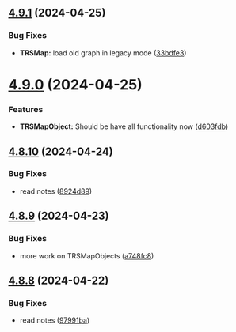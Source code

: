 ## [4.9.1](https://github.com/Torwent/SRL-T/compare/v4.9.0...v4.9.1) (2024-04-25)


### Bug Fixes

* **TRSMap:** load old graph in legacy mode ([33bdfe3](https://github.com/Torwent/SRL-T/commit/33bdfe34cc9e35c77852f6b25514e5943d221fc0))



# [4.9.0](https://github.com/Torwent/SRL-T/compare/v4.8.10...v4.9.0) (2024-04-25)


### Features

* **TRSMapObject:** Should be have all functionality now ([d603fdb](https://github.com/Torwent/SRL-T/commit/d603fdb0510d799a455d0943518a409e3d86f1a7))



## [4.8.10](https://github.com/Torwent/SRL-T/compare/v4.8.9...v4.8.10) (2024-04-24)


### Bug Fixes

* read notes ([8924d89](https://github.com/Torwent/SRL-T/commit/8924d8913b7d3c56e76d29557663961a9900c57b))



## [4.8.9](https://github.com/Torwent/SRL-T/compare/v4.8.8...v4.8.9) (2024-04-23)


### Bug Fixes

* more work on TRSMapObjects ([a748fc8](https://github.com/Torwent/SRL-T/commit/a748fc8e040e35ef169762218582a41d8fd9998b))



## [4.8.8](https://github.com/Torwent/SRL-T/compare/v4.8.7...v4.8.8) (2024-04-22)


### Bug Fixes

* read notes ([97991ba](https://github.com/Torwent/SRL-T/commit/97991ba2cf3b9aebc24290ca874e30947d20b3a9))



